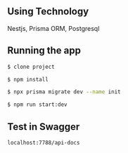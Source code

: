 ## Using Technology

Nestjs, Prisma ORM, Postgresql

## Running the app

```bash
$ clone project

$ npm install

$ npx prisma migrate dev --name init

$ npm run start:dev
```

## Test in Swagger

```bash
localhost:7788/api-docs
```
